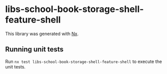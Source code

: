# libs-school-book-storage-shell-feature-shell

This library was generated with [Nx](https://nx.dev).

## Running unit tests

Run `nx test libs-school-book-storage-shell-feature-shell` to execute the unit tests.
